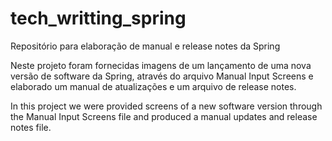 # tech_writting_spring
Repositório para elaboração de manual e release notes da Spring

Neste projeto foram fornecidas imagens de um lançamento de uma nova versão de software da Spring, através do arquivo Manual Input Screens e elaborado um manual de atualizações e um arquivo de release notes.

In this project we were provided screens of a new software version through the Manual Input Screens file and produced a manual updates and release notes file.
